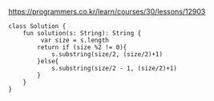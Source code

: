 https://programmers.co.kr/learn/courses/30/lessons/12903


```
class Solution {
    fun solution(s: String): String {
         var size = s.length
        return if (size %2 != 0){
            s.substring(size/2, (size/2)+1)
        }else{
            s.substring(size/2 - 1, (size/2)+1)
        }
    }
}
```
